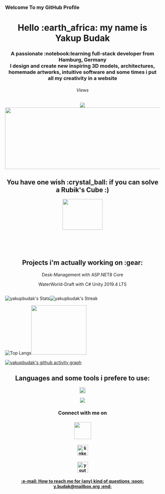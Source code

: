 ### Welcome To my GitHub Profile ### 
<h1 align="center">Hello :earth_africa: my name is Yakup Budak</h1>
<h3 align="center">A passionate :notebook:learning full-stack developer from Hamburg, Germany <br>
I design and create new inspiring 3D models, architectures, homemade artworks, intuitive software and some times i put all my creativity in a website 
</h3>


<div align="center">
  <h6>Views</h6>
  <img src="https://profile-counter.glitch.me/yakupbudak/count.svg?"  />
</div>

<img src="https://media3.giphy.com/media/v1.Y2lkPTc5MGI3NjExeWI0aXkyazhxYjhiOWtremVvNmx5aHVnbng1OW83cmpuNGhhcDh2NiZlcD12MV9pbnRlcm5hbF9naWZfYnlfaWQmY3Q9Zw/3ov9k1173PdfJWRsoE/giphy.gif" alt="" width="1000" height="200" >





<h2 align="center">You have one wish :crystal_ball: if you can solve a Rubik's Cube :)</h2>
  <p align="center"><img src="https://media3.giphy.com/media/v1.Y2lkPTc5MGI3NjExeWpyZnptZzJzM2tiMmhzZW5icmtvOW5zcXZnMzk1bXF6NmljMnJxaSZlcD12MV9pbnRlcm5hbF9naWZfYnlfaWQmY3Q9Zw/X4SS63h7k5umY/giphy.gif" alt="" width="130" height="100" /></p>
<br>
<br>
<br>
<h2 align="center">Projects i'm actually working on :gear:</h2>
<p align="center">Desk-Management with ASP.NET8 Core</p>
<p align="center">WaterWorld-Draft with C# Unity 2019.4 LTS</p>
<h2></h2>

![yakupbudak's Stats](https://github-readme-stats.vercel.app/api?username=yakupbudak&theme=midnight-purple&show_icons=true&hide_border=true&count_private=true)![yakupbudak's Streak](https://github-readme-streak-stats.herokuapp.com/?user=yakupbudak&theme=midnight-purple&hide_border=true)


![Top Langs](https://github-readme-stats.vercel.app/api/top-langs/?username=yakupbudak&layout=compact&theme=midnight-purple&hide_border=true)<img src="https://media4.giphy.com/media/v1.Y2lkPTc5MGI3NjExZDRsaXMwbzVyNm00eXBhOWJlbnVucjF1enFicTVkdWw5bnptanRsdSZlcD12MV9pbnRlcm5hbF9naWZfYnlfaWQmY3Q9Zw/7DvE1ngb5xZ242CTPD/giphy.gif" alt="" width="180" height="160" />

[![yakupbudak's github activity graph](https://github-readme-activity-graph.vercel.app/graph?username=yakupbudak&bg_color=000000&color=00b3ff&line=7308dd&point=15e506&area=true&hide_border=true)](https://github.com/yakupbudak/github-readme-activity-graph)
<h2 align="center">Languages and some tools i prefere to use:</h2>
<p align="center"><img src="https://camo.githubusercontent.com/49f20b314f2ab7a967aecd67c14b78a78d219d350b335992a2aacf68183a4911/68747470733a2f2f6d656469612e67697068792e636f6d2f6d656469612f51737347456d706b79454f684243623765312f67697068792e676966" width="20" height="20" />


<p align="center">
  <a href="https://skillicons.dev">
    <img src="https://skillicons.dev/icons?i=cs,dotnet,unity,visualstudio,vscode,idea,blender,java,php,mysql,html,css,js,github,ps," />
  </a>
</p    


<div>
<h3 align="center">Connect with me on </h3>
<h4 align="center"><a href="https://www.xing.com/profile/Yakup_Budak015270/web_profiles?expandNeffi=true"><img src="https://rheamoore.de/wp-content/uploads/xing-logo-white.jpg" width="55" height="55"/a></h4>
<h4 align="center"><a href="https://www.linkedin.com/in/yakup-budak-8b14652a9" ><img src="https://img.shields.io/static/v1?message=LinkedIn&logo=linkedin&label=&color=0077B5&logoColor=white&labelColor=&style=for-the-badge" height="35" alt="linkedin logo" /a></h4>
<h4 align="center"><a href="https://www.youtube.com/watch?v=RP4abiHdQp"><img src="https://img.shields.io/static/v1?message=Youtube&logo=youtube&label=&color=FF0000&logoColor=white&labelColor=&style=for-the-badge" height="35" alt="youtube logo" /a></h4>
</div>

 
 <h4 align="center"> :e-mail: How to reach me for (any) kind of questions :soon: y.budak@mailbox.org :end: </h4> 


